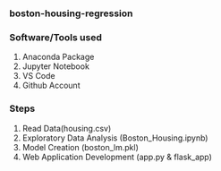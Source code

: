 ### boston-housing-regression

### Software/Tools used

1. Anaconda Package
2. Jupyter Notebook
3. VS Code
4. Github Account


### Steps

1. Read Data(housing.csv)
2. Exploratory Data Analysis (Boston_Housing.ipynb)
3. Model Creation (boston_lm.pkl)
4. Web Application Development (app.py & flask_app)
